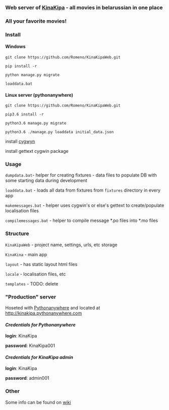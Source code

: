 ### Web server of [KinaKipa](https://vk.com/kinakipa)  - all movies in belarussian in one place
### All your favorite movies!


### Install
#### Windows
`git clone https://github.com/Romeno/KinaKipaWeb.git`

`pip install -r`

`python manage.py migrate`

`loaddata.bat`

#### Linux server (pythonanywhere)
`git clone https://github.com/Romeno/KinaKipaWeb.git`

`pip3.6 install -r`

`python3.6 manage.py migrate`

`python3.6 ./manage.py loaddata initial_data.json`



install [cygwyn](https://www.cygwin.com/)

install gettext cygwin package


### Usage
`dumpdata.bat`- helper for creating fixtures - data files to populate DB with some starting data during development

`loaddata.bat` - loads all data from fixtures from `fixtures` directory in every app

`makemessages.bat` - helper uses cygwin's or else's gettext to create/populate localisation files 

`compilemessages.bat` - helper to compile message \*.po files into \*.mo files


### Structure
`KinaKipaWeb` - project name, settings, urls, etc storage

`KinaKina` - main app

`layout` - has static layout html files

`locale` - localisation files, etc

`templates` - TODO: delete


### "Production" server
Hoseted with [Pythonanywhere](http://pythonanywhere.com) and located at http://kinakipa.pythonanywhere.com

#### *Credentials for Pythonanywhere*
**login**: KinaKipa

**password**: KinaKipa001


#### *Credentials for KinaKipa admin*
**login**: KinaKipa

**password**: admin001


### Other
Some info can be found on [wiki](https://github.com/Romeno/KinaKipaWeb/wiki)
